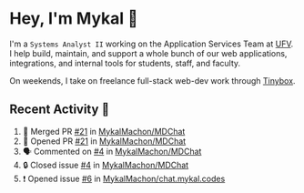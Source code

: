 # Hey, I'm Mykal 👋

I'm a `Systems Analyst II` working on the Application Services Team at [UFV](https://ufv.ca). 
I help build, maintain, and support a whole bunch of our web applications, integrations, and internal tools for students, staff, and faculty.

On weekends, I take on freelance full-stack web-dev work through [Tinybox](https://tinybox.dev).

## Recent Activity 🚀

<!--START_SECTION:activity-->
1. 🎉 Merged PR [#21](https://github.com/MykalMachon/MDChat/pull/21) in [MykalMachon/MDChat](https://github.com/MykalMachon/MDChat)
2. 💪 Opened PR [#21](https://github.com/MykalMachon/MDChat/pull/21) in [MykalMachon/MDChat](https://github.com/MykalMachon/MDChat)
3. 🗣 Commented on [#4](https://github.com/MykalMachon/MDChat/issues/4#issuecomment-1868019154) in [MykalMachon/MDChat](https://github.com/MykalMachon/MDChat)
4. 🔒 Closed issue [#4](https://github.com/MykalMachon/MDChat/issues/4) in [MykalMachon/MDChat](https://github.com/MykalMachon/MDChat)
5. ❗ Opened issue [#6](https://github.com/MykalMachon/chat.mykal.codes/issues/6) in [MykalMachon/chat.mykal.codes](https://github.com/MykalMachon/chat.mykal.codes)
<!--END_SECTION:activity-->
